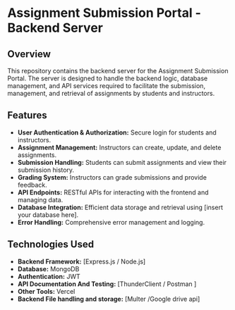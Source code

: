 <h1>Assignment Submission Portal - Backend Server</h1>

<h2>Overview</h2>
<p>
    This repository contains the backend server for the Assignment Submission Portal. The server is designed to handle the backend logic, 
    database management, and API services required to facilitate the submission, management, and retrieval of assignments by students and instructors.
</p>

<h2>Features</h2>
<ul>
    <li><strong>User Authentication & Authorization:</strong> Secure login for students and instructors.</li>
    <li><strong>Assignment Management:</strong> Instructors can create, update, and delete assignments.</li>
    <li><strong>Submission Handling:</strong> Students can submit assignments and view their submission history.</li>
    <li><strong>Grading System:</strong> Instructors can grade submissions and provide feedback.</li>
    <li><strong>API Endpoints:</strong> RESTful APIs for interacting with the frontend and managing data.</li>
    <li><strong>Database Integration:</strong> Efficient data storage and retrieval using [insert your database here].</li>
    <li><strong>Error Handling:</strong> Comprehensive error management and logging.</li>
</ul>

<h2>Technologies Used</h2>
<ul>
    <li><strong>Backend Framework:</strong> [Express.js / Node.js]</li>
    <li><strong>Database:</strong> MongoDB </li>
    <li><strong>Authentication:</strong> JWT </li>
    <li><strong>API Documentation And Testing:</strong> [ThunderClient / Postman ]</li>
    <li><strong>Other Tools:</strong> Vercel </li>
    <li><strong>Backend File handling and storage:</strong> [Multer /Google drive api]</li>
  
</ul>

